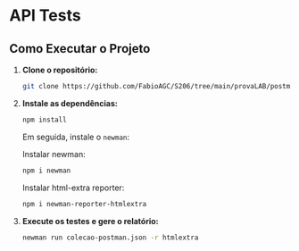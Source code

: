 # API Tests


## Como Executar o Projeto

1. **Clone o repositório:**

   ```bash
   git clone https://github.com/FabioAGC/S206/tree/main/provaLAB/postman
   ```

2. **Instale as dependências:**

   ```bash
   npm install
   ```

   Em seguida, instale o `newman`:

   Instalar newman:

   ```bash
   npm i newman
   ```

   Instalar html-extra reporter:

   ```bash
   npm i newman-reporter-htmlextra
   ```

3. **Execute os testes e gere o relatório:**
   ```bash
   newman run colecao-postman.json -r htmlextra
   ```

